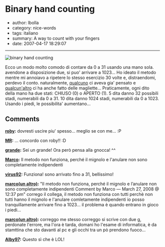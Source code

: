 # Binary hand counting

- author: lbolla
- category: nice-words
- tags: italiano
- summary: A way to count with your fingers
- date: 2007-04-17 18:29:07

----------------

![binary hand counting][1]

Ecco un modo molto comodo di contare da 0 a 31 usando una mano sola. avendone a disposizione due, si puo' arrivare a 1023... Ho ideato il metodo mentre mi annoiavo a ripetere lo stesso esercizio 30 volte e, distraendomi, perdevo il conto. naturalmente, [qualcuno][2] ci aveva gia' pensato e [qualcun'altro][3] ci ha anche fatto delle magliette... Praticamente, ogni dito della mano ha due stati: CHIUSO (0) o APERTO (1). 5 dita danno 32 possibili stadi, numerabili da 0 a 31. 10 dita danno 1024 stadi, numerabili da 0 a 1023. Usando i piedi, le possibilita' aumentano...

   [1]: http://lbolla.info/blog/wp-content/uploads/2007/04/hands32.gif
   [2]: http://www.intuitor.com/counting/ (binary hand counting)
   [3]: http://www.thinkgeek.com/tshirts/generic/6a20/ (maglietta)

## Comments

**[roby](#29 "2007-05-02 07:25:06"):** dovresti uscire piu' spesso... meglio se con me... :P

**[MR](#30 "2007-09-20 11:55:12"):** ... concordo con roby!! :D

**[grande](#31 "2008-02-29 01:43:52"):** Sei un grande! Ora però pensa alla gnocca! ^^

**[Marco](#32 "2008-03-27 12:37:03"):** Il metodo non funziona, perché il mignolo e l'anulare non sono completamente indipendenti

**[virus92](#33 "2008-04-06 17:05:02"):** Funziona! sono arrivato fino a 31, bellissimo!

**[marco(un altro)](#34 "2008-12-22 01:24:50"):** "Il metodo non funziona, perché il mignolo e l’anulare non sono completamente indipendenti Comment by Marco — March 27, 2008 @ 12:37 pm" corrego il collega, il metodo non funziona con tutti perchè non tutti hanno il mignolo e l'anulare comletamente indipendenti io posso tranquillamente arrivare fino a 1023... il problema è quando entrano in gioco i piedi...

**[marco(un altro)](#35 "2008-12-22 01:26:13"):** correggo me stesso correggo si scrive con due g, perdonate l'errore, ma l'ora è tarda, domani ho l'esame di informatica, è da stamttina che sto davanti al pc e gli occhi tra un pò prendono fuoco...

**[Alby97](#36 "2010-12-10 10:19:25"):** Questo sì che è LOL!

